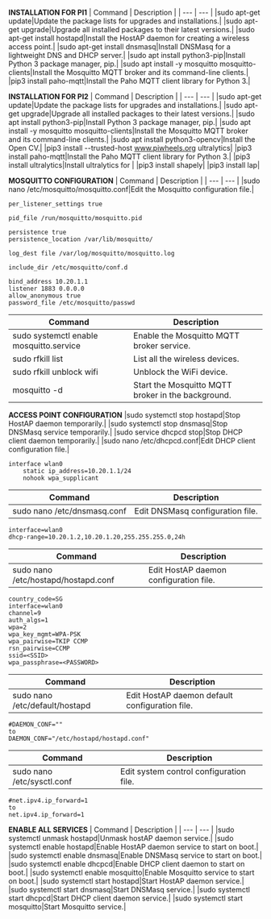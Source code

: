**INSTALLATION FOR PI1**
| Command | Description |
| --- | --- |
|sudo apt-get update|Update the package lists for upgrades and installations.|
|sudo apt-get upgrade|Upgrade all installed packages to their latest versions.|
|sudo apt-get install hostapd|Install the HostAP daemon for creating a wireless access point.|
|sudo apt-get install dnsmasq|Install DNSMasq for a lightweight DNS and DHCP server.|
|sudo apt install python3-pip|Install Python 3 package manager, pip.|
|sudo apt install -y mosquitto mosquitto-clients|Install the Mosquitto MQTT broker and its command-line clients.|
|pip3 install paho-mqtt|Install the Paho MQTT client library for Python 3.|

**INSTALLATION FOR PI2**
| Command | Description |
| --- | --- |
|sudo apt-get update|Update the package lists for upgrades and installations.|
|sudo apt-get upgrade|Upgrade all installed packages to their latest versions.|
|sudo apt install python3-pip|Install Python 3 package manager, pip.|
|sudo apt install -y mosquitto mosquitto-clients|Install the Mosquitto MQTT broker and its command-line clients.|
|sudo apt install python3-opencv|Install the Open CV.|
|pip3 install --trusted-host www.piwheels.org ultralytics|
|pip3 install paho-mqtt|Install the Paho MQTT client library for Python 3.|
|pip3 install ultralytics|Install ultralytics for |
|pip3 install shapely|
|pip3 install lap|


**MOSQUITTO CONFIGURATION**
| Command | Description |
| --- | --- |
|sudo nano /etc/mosquitto/mosquitto.conf|Edit the Mosquitto configuration file.|
```
per_listener_settings true

pid_file /run/mosquitto/mosquitto.pid

persistence true
persistence_location /var/lib/mosquitto/

log_dest file /var/log/mosquitto/mosquitto.log

include_dir /etc/mosquitto/conf.d

bind_address 10.20.1.1
listener 1883 0.0.0.0
allow_anonymous true
password_file /etc/mosquitto/passwd
```

| Command | Description |
| --- | --- |
|sudo systemctl enable mosquitto.service|Enable the Mosquitto MQTT broker service.|
|sudo rfkill list|List all the wireless devices.|
|sudo rfkill unblock wifi|Unblock the WiFi device.|
|mosquitto -d|Start the Mosquitto MQTT broker in the background.|

**ACCESS POINT CONFIGURATION**
|sudo systemctl stop hostapd|Stop HostAP daemon temporarily.|
|sudo systemctl stop dnsmasq|Stop DNSMasq service temporarily.|
|sudo service dhcpcd stop|Stop DHCP client daemon temporarily.|
|sudo nano /etc/dhcpcd.conf|Edit DHCP client configuration file.|
```
interface wlan0
    static ip_address=10.20.1.1/24
    nohook wpa_supplicant
```

| Command | Description |
| --- | --- |
|sudo nano /etc/dnsmasq.conf|Edit DNSMasq configuration file.|
```
interface=wlan0
dhcp-range=10.20.1.2,10.20.1.20,255.255.255.0,24h
```

| Command | Description |
| --- | --- |
|sudo nano /etc/hostapd/hostapd.conf|Edit HostAP daemon configuration file.|
```
country_code=SG
interface=wlan0
channel=9
auth_algs=1
wpa=2
wpa_key_mgmt=WPA-PSK
wpa_pairwise=TKIP CCMP
rsn_pairwise=CCMP
ssid=<SSID>
wpa_passphrase=<PASSWORD>
```

| Command | Description |
| --- | --- |
|sudo nano /etc/default/hostapd|Edit HostAP daemon default configuration file.|
```
#DAEMON_CONF=""
to
DAEMON_CONF="/etc/hostapd/hostapd.conf"
```

| Command | Description |
| --- | --- |
|sudo nano /etc/sysctl.conf|Edit system control configuration file.|

```
#net.ipv4.ip_forward=1
to
net.ipv4.ip_forward=1
```

**ENABLE ALL SERVICES**
| Command | Description |
| --- | --- |
|sudo systemctl unmask hostapd|Unmask hostAP daemon service.|
|sudo systemctl enable hostapd|Enable HostAP daemon service to start on boot.|
|sudo systemctl enable dnsmasq|Enable DNSMasq service to start on boot.|
|sudo systemctl enable dhcpcd|Enable DHCP client daemon to start on boot.|
|sudo systemctl enable mosquitto|Enable Mosquitto service to start on boot.|
|sudo systemctl start hostapd|Start HostAP daemon service.|
|sudo systemctl start dnsmasq|Start DNSMasq service.|
|sudo systemctl start dhcpcd|Start DHCP client daemon service.|
|sudo systemctl start mosquitto|Start Mosquitto service.|




